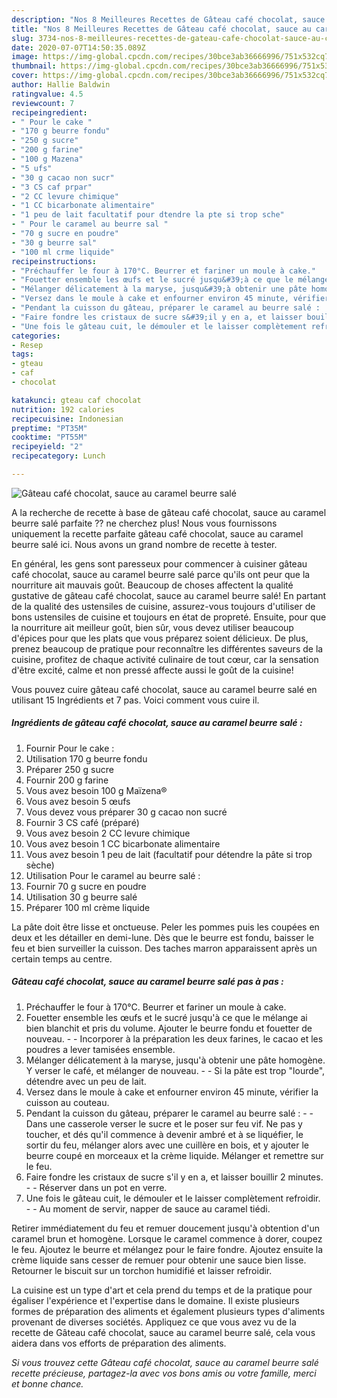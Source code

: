 ```yaml
---
description: "Nos 8 Meilleures Recettes de Gâteau café chocolat, sauce au caramel beurre salé"
title: "Nos 8 Meilleures Recettes de Gâteau café chocolat, sauce au caramel beurre salé"
slug: 3734-nos-8-meilleures-recettes-de-gateau-cafe-chocolat-sauce-au-caramel-beurre-sale
date: 2020-07-07T14:50:35.089Z
image: https://img-global.cpcdn.com/recipes/30bce3ab36666996/751x532cq70/gateau-cafe-chocolat-sauce-au-caramel-beurre-sale-photo-principale-de-la-recette.jpg
thumbnail: https://img-global.cpcdn.com/recipes/30bce3ab36666996/751x532cq70/gateau-cafe-chocolat-sauce-au-caramel-beurre-sale-photo-principale-de-la-recette.jpg
cover: https://img-global.cpcdn.com/recipes/30bce3ab36666996/751x532cq70/gateau-cafe-chocolat-sauce-au-caramel-beurre-sale-photo-principale-de-la-recette.jpg
author: Hallie Baldwin
ratingvalue: 4.5
reviewcount: 7
recipeingredient:
- " Pour le cake "
- "170 g beurre fondu"
- "250 g sucre"
- "200 g farine"
- "100 g Mazena"
- "5 ufs"
- "30 g cacao non sucr"
- "3 CS caf prpar"
- "2 CC levure chimique"
- "1 CC bicarbonate alimentaire"
- "1 peu de lait facultatif pour dtendre la pte si trop sche"
- " Pour le caramel au beurre sal "
- "70 g sucre en poudre"
- "30 g beurre sal"
- "100 ml crme liquide"
recipeinstructions:
- "Préchauffer le four à 170°C. Beurrer et fariner un moule à cake."
- "Fouetter ensemble les œufs et le sucré jusqu&#39;à ce que le mélange ai bien blanchit et pris du volume. Ajouter le beurre fondu et fouetter de nouveau.  Incorporer à la préparation les deux farines, le cacao et les poudres a lever tamisées ensemble."
- "Mélanger délicatement à la maryse, jusqu&#39;à obtenir une pâte homogène. Y verser le café, et mélanger de nouveau.   Si la pâte est trop &#34;lourde&#34;, détendre avec un peu de lait."
- "Versez dans le moule à cake et enfourner environ 45 minute, vérifier la cuisson au couteau."
- "Pendant la cuisson du gâteau, préparer le caramel au beurre salé :   Dans une casserole verser le sucre et le poser sur feu vif. Ne pas y toucher, et dés qu&#39;il commence à devenir ambré et à se liquéfier, le sortir du feu, mélanger alors avec une cuillère en bois, et y ajouter le beurre coupé en morceaux et la crème liquide. Mélanger et remettre sur le feu."
- "Faire fondre les cristaux de sucre s&#39;il y en a, et laisser bouillir 2 minutes.  Réserver dans un pot en verre."
- "Une fois le gâteau cuit, le démouler et le laisser complètement refroidir.   Au moment de servir, napper de sauce au caramel tiédi."
categories:
- Resep
tags:
- gteau
- caf
- chocolat

katakunci: gteau caf chocolat 
nutrition: 192 calories
recipecuisine: Indonesian
preptime: "PT35M"
cooktime: "PT55M"
recipeyield: "2"
recipecategory: Lunch

---
```



![Gâteau café chocolat, sauce au caramel beurre salé](https://img-global.cpcdn.com/recipes/30bce3ab36666996/751x532cq70/gateau-cafe-chocolat-sauce-au-caramel-beurre-sale-photo-principale-de-la-recette.jpg)

A la recherche de recette à base de gâteau café chocolat, sauce au caramel beurre salé parfaite ?? ne cherchez plus! Nous vous fournissons uniquement la recette parfaite gâteau café chocolat, sauce au caramel beurre salé ici. Nous avons un grand nombre de recette à tester.

En général, les gens sont paresseux pour commencer à cuisiner gâteau café chocolat, sauce au caramel beurre salé parce qu'ils ont peur que la nourriture ait mauvais goût. Beaucoup de choses affectent la qualité gustative de gâteau café chocolat, sauce au caramel beurre salé! En partant de la qualité des ustensiles de cuisine, assurez-vous toujours d'utiliser de bons ustensiles de cuisine et toujours en état de propreté. Ensuite, pour que la nourriture ait meilleur goût, bien sûr, vous devez utiliser beaucoup d'épices pour que les plats que vous préparez soient délicieux. De plus, prenez beaucoup de pratique pour reconnaître les différentes saveurs de la cuisine, profitez de chaque activité culinaire de tout cœur, car la sensation d'être excité, calme et non pressé affecte aussi le goût de la cuisine!

<!--inarticleads1-->

Vous pouvez cuire gâteau café chocolat, sauce au caramel beurre salé en utilisant 15 Ingrédients et 7 pas. Voici comment vous cuire il.

##### Ingrédients de gâteau café chocolat, sauce au caramel beurre salé :

1. Fournir  Pour le cake :
1. Utilisation 170 g beurre fondu
1. Préparer 250 g sucre
1. Fournir 200 g farine
1. Vous avez besoin 100 g Maïzena®
1. Vous avez besoin 5 œufs
1. Vous devez vous préparer 30 g cacao non sucré
1. Fournir 3 CS café (préparé)
1. Vous avez besoin 2 CC levure chimique
1. Vous avez besoin 1 CC bicarbonate alimentaire
1. Vous avez besoin 1 peu de lait (facultatif pour détendre la pâte si trop sèche)
1. Utilisation  Pour le caramel au beurre salé :
1. Fournir 70 g sucre en poudre
1. Utilisation 30 g beurre salé
1. Préparer 100 ml crème liquide


La pâte doit être lisse et onctueuse. Peler les pommes puis les coupées en deux et les détailler en demi-lune. Dès que le beurre est fondu, baisser le feu et bien surveiller la cuisson. Des taches marron apparaissent après un certain temps au centre. 

<!--inarticleads2-->

##### Gâteau café chocolat, sauce au caramel beurre salé pas à pas :

1. Préchauffer le four à 170°C. Beurrer et fariner un moule à cake.
1. Fouetter ensemble les œufs et le sucré jusqu&#39;à ce que le mélange ai bien blanchit et pris du volume. Ajouter le beurre fondu et fouetter de nouveau. -  - Incorporer à la préparation les deux farines, le cacao et les poudres a lever tamisées ensemble.
1. Mélanger délicatement à la maryse, jusqu&#39;à obtenir une pâte homogène. Y verser le café, et mélanger de nouveau.  -  - Si la pâte est trop &#34;lourde&#34;, détendre avec un peu de lait.
1. Versez dans le moule à cake et enfourner environ 45 minute, vérifier la cuisson au couteau.
1. Pendant la cuisson du gâteau, préparer le caramel au beurre salé :  -  - Dans une casserole verser le sucre et le poser sur feu vif. Ne pas y toucher, et dés qu&#39;il commence à devenir ambré et à se liquéfier, le sortir du feu, mélanger alors avec une cuillère en bois, et y ajouter le beurre coupé en morceaux et la crème liquide. Mélanger et remettre sur le feu.
1. Faire fondre les cristaux de sucre s&#39;il y en a, et laisser bouillir 2 minutes. -  - Réserver dans un pot en verre.
1. Une fois le gâteau cuit, le démouler et le laisser complètement refroidir.  -  - Au moment de servir, napper de sauce au caramel tiédi.


Retirer immédiatement du feu et remuer doucement jusqu&#39;à obtention d&#39;un caramel brun et homogène. Lorsque le caramel commence à dorer, coupez le feu. Ajoutez le beurre et mélangez pour le faire fondre. Ajoutez ensuite la crème liquide sans cesser de remuer pour obtenir une sauce bien lisse. Retourner le biscuit sur un torchon humidifié et laisser refroidir. 

<!--inarticleads1-->

<p>
La cuisine est un type d'art et cela prend du temps et de la pratique pour égaliser l'expérience et l'expertise dans le domaine. Il existe plusieurs formes de préparation des aliments et également plusieurs types d'aliments provenant de diverses sociétés. Appliquez ce que vous avez vu de la recette de Gâteau café chocolat, sauce au caramel beurre salé, cela vous aidera dans vos efforts de préparation des aliments.
</p>

<p>
<i>Si vous trouvez cette Gâteau café chocolat, sauce au caramel beurre salé recette précieuse, partagez-la avec vos bons amis ou votre famille, merci et bonne chance.</i>
</p>
